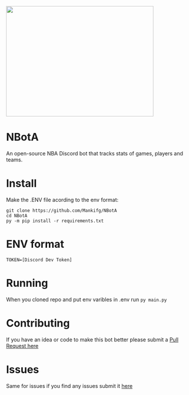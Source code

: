 <img src="https://cdn.nba.com/logos/leagues/L/logo-nba.svg" width="400" height="300" />

# NBotA
An open-source NBA Discord bot that tracks stats of games, players and teams.

# Install
Make the .ENV file acording to the env format:
```
git clone https://github.com/Mankifg/NBotA
cd NBotA
py -m pip install -r requirements.txt
```
# ENV format
```
TOKEN=[Discord Dev Token]
```
# Running 
When you cloned repo and put env varibles in .env run ```py main.py``` 

# Contributing
If you have an idea or code to make this bot better please submit a [Pull Request here](https://github.com/Mankifg/NBotA/pulls)

# Issues
Same for issues if you find any issues submit it [here](https://github.com/Mankifg/NBotA/issues)


